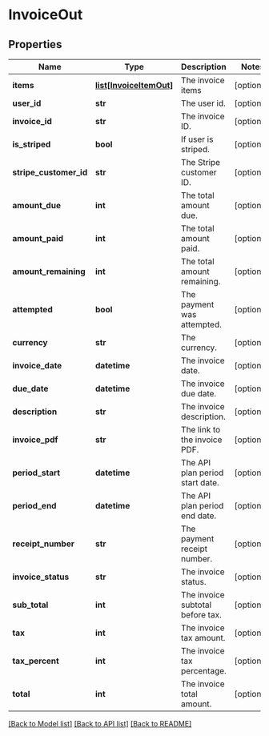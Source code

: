 # InvoiceOut

## Properties
Name | Type | Description | Notes
------------ | ------------- | ------------- | -------------
**items** | [**list[InvoiceItemOut]**](InvoiceItemOut.md) | The invoice items | [optional] 
**user_id** | **str** | The user id. | [optional] 
**invoice_id** | **str** | The invoice ID. | [optional] 
**is_striped** | **bool** | If user is striped. | [optional] 
**stripe_customer_id** | **str** | The Stripe customer ID. | [optional] 
**amount_due** | **int** | The total amount due. | [optional] 
**amount_paid** | **int** | The total amount paid. | [optional] 
**amount_remaining** | **int** | The total amount remaining. | [optional] 
**attempted** | **bool** | The payment was attempted. | [optional] 
**currency** | **str** | The currency. | [optional] 
**invoice_date** | **datetime** | The invoice date. | [optional] 
**due_date** | **datetime** | The invoice due date. | [optional] 
**description** | **str** | The invoice description. | [optional] 
**invoice_pdf** | **str** | The link to the invoice PDF. | [optional] 
**period_start** | **datetime** | The API plan period start date. | [optional] 
**period_end** | **datetime** | The API plan period end date. | [optional] 
**receipt_number** | **str** | The payment receipt number. | [optional] 
**invoice_status** | **str** | The invoice status. | [optional] 
**sub_total** | **int** | The invoice subtotal before tax. | [optional] 
**tax** | **int** | The invoice tax amount. | [optional] 
**tax_percent** | **int** | The invoice tax percentage. | [optional] 
**total** | **int** | The invoice total amount. | [optional] 

[[Back to Model list]](../README.md#documentation-for-models) [[Back to API list]](../README.md#documentation-for-api-endpoints) [[Back to README]](../README.md)


